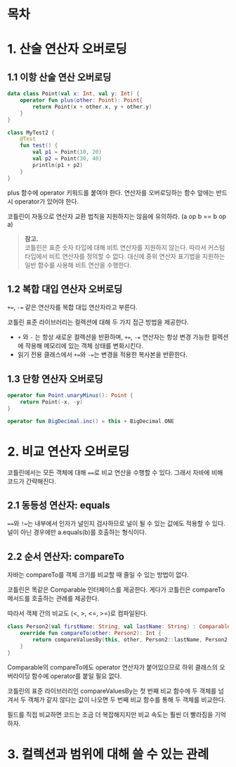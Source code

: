 # 목차

# 1. 산술 연산자 오버로딩

## 1.1 이항 산술 연산 오버로딩

```kotlin
data class Point(val x: Int, val y: Int) {
    operator fun plus(other: Point): Point{
        return Point(x + other.x, y + other.y)
    }
}
```

```kotlin
class MyTest2 {
    @Test
    fun test() {
        val p1 = Point(10, 20)
        val p2 = Point(30, 40)
        println(p1 + p2)
    }
}
```

plus 함수에 operator 키워드를 붙여야 한다. 연산자를 오버로딩하는 함수 앞에는 반드시 operator가 있어야 한다.

코틀린이 자동으로 연산자 교환 법칙을 지원하지는 않음에 유의하라. (a op b == b op a)

> **참고.**  
> 코틀린은 표준 숫자 타입에 대해 비트 연산자를 지원하지 않는다. 따라서 커스텀 타입에서 비트 연산자를 정의할 수 없다.
> 대신에 중위 연산자 표기법을 지원하는 일반 함수를 사용해 비트 연산을 수행한다.

## 1.2 복합 대입 연산자 오버로딩

`+=`, `-=` 같은 연산자를 복합 대입 연산자라고 부른다.

코틀린 표준 라이브러리는 컬렉션에 대해 두 가지 접근 방법을 제공한다.

- `+` 와 `-` 는 항상 새로운 컬렉션을 반환하며, `+=`, `-=` 연산자는 항상 변경 가능한 컬렉션에 작용해 메모리에 있는 객체 상태를 변화시킨다.
- 읽기 전용 클래스에서 `+=`와 `-=`는 변경을 적용한 복사본을 반환한다.

## 1.3 단항 연산자 오버로딩

```kotlin
operator fun Point.unaryMinus(): Point {
    return Point(-x, -y)
}

operator fun BigDecimal.inc() = this + BigDecimal.ONE
```

# 2. 비교 연산자 오버로딩

코틀린에서는 모든 객체에 대해 `==`로 비교 연산을 수행할 수 있다. 그래서 자바에 비해 코드가 간략해진다.

## 2.1 동등성 연산자: equals

`==`와 `!=`는 내부에서 인자가 널인지 검사하므로 널이 될 수 있는 값에도 적용할 수 있다.
널이 아닌 경우에만 a.equals(b)를 호출하는 형식이다.

## 2.2 순서 연산자: compareTo

자바는 compareTo를 객체 크기를 비교할 때 줄일 수 있는 방법이 없다.

코틀린은 똑같은 Comparable 인터페이스를 제공한다. 게다가 코틀린은 compareTo 메서드를 호출하는 관례를 제공한다.

따라서 객체 간의 비교도 (<, >, <=, >=)로 컴파일된다.

```kotlin
class Person2(val firstName: String, val lastName: String) : Comparable<Person2> {
    override fun compareTo(other: Person2): Int {
        return compareValuesBy(this, other, Person2::lastName, Person2::firstName)
    }
}
```

Comparable의 compareTo에도 operator 연산자가 붙어있으므로 하위 클래스의 오버라이딩 함수에 operator를 붙일 필요 없다.

코틀린의 표준 라이브러리인 compareValuesBy는 첫 번째 비교 함수에 두 객체를 넘겨서 두 객체가 같지 않다는 값이 나오면
두 번째 비교 함수를 통해 두 객체를 비교한다.

필드를 직접 비교하면 코드는 조금 더 복잡해지지만 비교 속도는 훨씬 더 빨라짐을 기억하자.

# 3. 컬렉션과 범위에 대해 쓸 수 있는 관례

